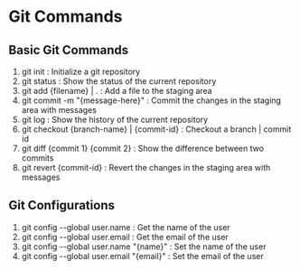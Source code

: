# Git Commands
## Basic Git Commands
1. git init : Initialize a git repository
2. git status : Show the status of the current repository
3. git add {filename} | . : Add a file to the staging area
4. git commit -m "{message-here}" : Commit the changes in the staging area with messages
5. git log : Show the history of the current repository
6. git checkout {branch-name} | {commit-id} : Checkout a branch | commit id
7. git diff {commit 1} {commit 2} : Show the difference between two commits
8. git revert {commit-id} : Revert the changes in the staging area with messages

## Git Configurations
1. git config --global user.name : Get the name of the user
2. git config --global user.email : Get the email of the user
1. git config --global user.name "{name}" : Set the name of the user
2. git config --global user.email "{email}" : Set the email of the user